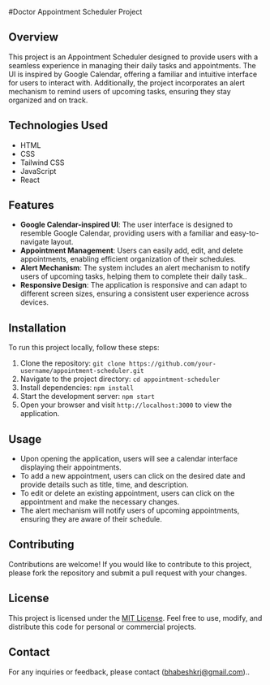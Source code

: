 #Doctor Appointment Scheduler Project

## Overview
This project is an Appointment Scheduler designed to provide users with a seamless experience in managing their daily tasks and appointments. The UI is inspired by Google Calendar, offering a familiar and intuitive interface for users to interact with. Additionally, the project incorporates an alert mechanism to remind users of upcoming tasks, ensuring they stay organized and on track.

## Technologies Used
- HTML
- CSS
- Tailwind CSS
- JavaScript
- React

## Features
- **Google Calendar-inspired UI**: The user interface is designed to resemble Google Calendar, providing users with a familiar and easy-to-navigate layout.
- **Appointment Management**: Users can easily add, edit, and delete appointments, enabling efficient organization of their schedules.
- **Alert Mechanism**: The system includes an alert mechanism to notify users of upcoming tasks, helping them to complete their daily task..
- **Responsive Design**: The application is responsive and can adapt to different screen sizes, ensuring a consistent user experience across devices.

## Installation
To run this project locally, follow these steps:
1. Clone the repository: `git clone https://github.com/your-username/appointment-scheduler.git`
2. Navigate to the project directory: `cd appointment-scheduler`
3. Install dependencies: `npm install`
4. Start the development server: `npm start`
5. Open your browser and visit `http://localhost:3000` to view the application.

## Usage
- Upon opening the application, users will see a calendar interface displaying their appointments.
- To add a new appointment, users can click on the desired date and provide details such as title, time, and description.
- To edit or delete an existing appointment, users can click on the appointment and make the necessary changes.
- The alert mechanism will notify users of upcoming appointments, ensuring they are aware of their schedule.

## Contributing
Contributions are welcome! If you would like to contribute to this project, please fork the repository and submit a pull request with your changes.

## License
This project is licensed under the [MIT License](LICENSE). Feel free to use, modify, and distribute this code for personal or commercial projects.

## Contact
For any inquiries or feedback, please contact (bhabeshkrj@gmail.com)..

